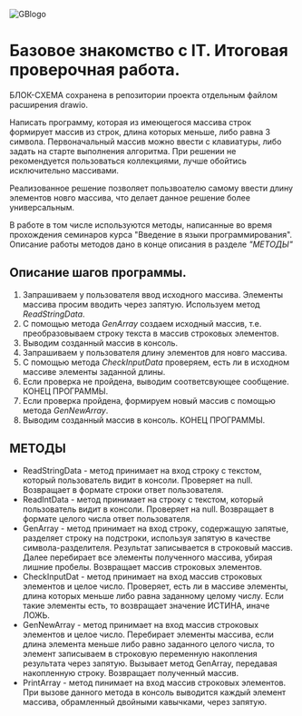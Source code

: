 ![GBlogo](GBlogo.png)
# **Базовое знакомство с IT. Итоговая проверочная работа.** 

БЛОК-СХЕМА сохранена в репозитории проекта отдельным файлом расширения drawio.

Написать программу, которая из имеющегося массива строк формирует массив из строк, длина которых меньше, либо равна 3 символа. Первоначальный массив можно ввести с клавиатуры, либо задать на старте выполнения алгоритма. При решении не рекомендуется пользоваться коллекциями, лучше обойтись исключительно массивами.

Реализованное решение позволяет пользвоателю самому ввести длину элементов новго массива, что делает данное решение более универсальным.

В работе в том числе используются методы, написанные во время прохождения семинаров курса "Введение в языки программирования". Описание работы методов дано в конце описания в разделе *"МЕТОДЫ"*

## Описание шагов программы.
1. Запрашиваем у пользователя ввод  исходного массива. Элементы массива просим вводить через запятую. Используем метод *ReadStringData*.
2. С помощью метода *GenArray* создаем исходный массив, т.е. преобразовываем строку текста в массив строковых элементов.
3. Выводим созданный массив в консоль.
4. Запрашиваем у пользователя длину элементов для новго массива.
5. С помощью метода *CheckInputData* проверяем, есть ли в исходном массиве элементы заданной длины.
6. Если проверка не пройдена, выводим соответсвующее сообщение. КОНЕЦ ПРОГРАММЫ.
7. Если проверка пройдена, формируем новый массив с помощью метода *GenNewArray*.
8. Выводим созданный массив в консоль. КОНЕЦ ПРОГРАММЫ.

## МЕТОДЫ
* ReadStringData - метод принимает на вход строку с текстом, который пользователь видит в консоли. Проверяет на null. Возвращает в формате строки ответ пользователя.
* ReadIntData - метод принимает на строку с текстом, который пользователь видит в консоли. Проверяет на null. Возвращает в формате целого числа ответ пользователя.
* GenArray - метод принимает на вход строку, содержащую запятые, разделяет строку на подстроки, используя запятую в качестве символа-разделителя. Результат записывается в строковый массив. Далее перебирает все элементы полученного массива, убирая лишние пробелы. Возвращает массив строковых элементов.  
* CheckInputDat - метод принимает на вход массив строковых элементов и целое число. Проверяет, есть ли в массиве элементы, длина которых меньше либо равна заданному целому числу. Если такие элементы есть, то возвращает значение ИСТИНА, иначе ЛОЖЬ.
* GenNewArray - метод принимает на вход массив строковых элементов и целое число. Перебирает элементы массива, если длина элемента меньше либо равно заданного целого числа, то элемент записываем в строковую переменную накопления результата через запятую. Вызывает метод GenArray, передавая накопленную строку. Возвращает полученный массив.
* PrintArray - метод пинимает на вход массив строковых элементов. При вызове данного метода в консоль выводится каждый элемент массива, обрамленный двойными кавычками, через запятую. 